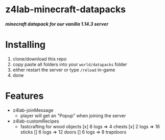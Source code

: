# z4lab-minecraft-datapacks
##### minecraft datapack for our vanilla 1.14.3 server

# Installing
1. clone/download this repo
1. copy paste all folders into your `world/datapacks` folder
1. either restart the server or type `/reload` in-game
1. done

# Features
- z4lab-joinMessage
  - player will get an "Popup" when joining the server
- z4lab-customRecipes
  - fastcrafting for wood objects
    [x] 8 logs => 4 chests
    [x] 2 logs => 16 sticks
    [] 6 logs => 12 doors
    [] 6 logs => 8 trapdoors

